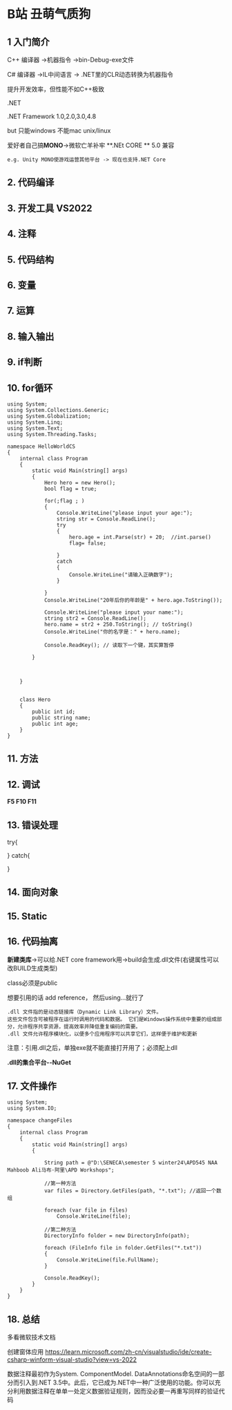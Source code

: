 B站 丑萌气质狗
======

## 1 入门简介
C++ 编译器 ->机器指令 ->bin-Debug-exe文件

C# 编译器 ->IL中间语言 ->  .NET里的CLR动态转换为机器指令

提升开发效率，但性能不如C++极致

.NET

.NET Framework 1.0,2.0,3.0,4.8

but 只能windows 不能mac unix/linux

爱好者自己搞**MONO**->微软亡羊补牢 **.NEt CORE ** 5.0 兼容

    e.g. Unity MONO使游戏运营其他平台 -> 现在也支持.NET Core

## 2. 代码编译

## 3. 开发工具 VS2022

## 4. 注释

## 5. 代码结构

## 6. 变量

## 7. 运算

## 8. 输入输出

## 9. if判断

## 10. for循环
```
using System;
using System.Collections.Generic;
using System.Globalization;
using System.Linq;
using System.Text;
using System.Threading.Tasks;

namespace HelloWorldCS
{
    internal class Program
    {
        static void Main(string[] args)
        {
            Hero hero = new Hero();
            bool flag = true;

            for(;flag ; )
            {
                Console.WriteLine("please input your age:");
                string str = Console.ReadLine();
                try
                {
                    hero.age = int.Parse(str) + 20;  //int.parse()
                    flag= false;
          
                }
                catch
                {
                    Console.WriteLine("请输入正确数字");
                }

            }
            Console.WriteLine("20年后你的年龄是" + hero.age.ToString());

            Console.WriteLine("please input your name:");
            string str2 = Console.ReadLine();
            hero.name = str2 + 250.ToString(); // toString()
            Console.WriteLine("你的名字是：" + hero.name);

            Console.ReadKey(); // 读取下一个键，其实算暂停

        }


        
    }


    class Hero
    {
        public int id;
        public string name;
        public int age;
    }
}

```
## 11. 方法

## 12. 调试
**F5 F10 F11**

## 13. 错误处理
try{

}
catch{

}

## 14. 面向对象

## 15. Static

## 16. 代码抽离
**新建类库**->可以给.NET core framework用->build会生成.dll文件(右键属性可以改BUILD生成类型)

class必须是public

想要引用的话 add reference， 然后using...就行了
```
.dll 文件指的是动态链接库（Dynamic Link Library）文件。
这些文件包含可被程序在运行时调用的代码和数据。 它们是Windows操作系统中重要的组成部分，允许程序共享资源，提高效率并降低重复编码的需要。
.dll 文件允许程序模块化，以便多个应用程序可以共享它们，这样便于维护和更新
```
注意：引用.dll之后，单独exe就不能直接打开用了；必须配上dll

**.dll的集合平台--NuGet**


## 17. 文件操作
```
using System;
using System.IO;

namespace changeFiles
{
    internal class Program
    {
        static void Main(string[] args)
        {

            String path = @"D:\SENECA\semester 5 winter24\APD545 NAA Mahboob Ali马布·阿里\APD Workshops";

            //第一种方法
            var files = Directory.GetFiles(path, "*.txt"); //返回一个数组

            foreach (var file in files)
                Console.WriteLine(file);

            //第二种方法
            DirectoryInfo folder = new DirectoryInfo(path);

            foreach (FileInfo file in folder.GetFiles("*.txt"))
            {
                Console.WriteLine(file.FullName);
            }

            Console.ReadKey();
        }
    }
}

```

## 18. 总结
多看微软技术文档

创建窗体应用 https://learn.microsoft.com/zh-cn/visualstudio/ide/create-csharp-winform-visual-studio?view=vs-2022

数据注释最初作为System. ComponentModel. DataAnnotations命名空间的一部分而引入到.NET 3.5中。此后，它已成为.NET中一种广泛使用的功能。你可以充分利用数据注释在单单一处定义数据验证规则，因而没必要一再重写同样的验证代码
